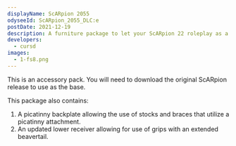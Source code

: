 ```yaml
---
displayName: ScARpion 2055
odyseeId: ScARpion_2055_DLC:e
postDate: 2021-12-19
description: A furniture package to let your ScARpion 22 roleplay as a SL8!
developers:
  - cursd
images:
  - 1-fs8.png
---
```


This is an accessory pack. You will need to download the original ScARpion release to use as the base.

This package also contains:

1. A picatinny backplate allowing the use of stocks and braces that utilize a picatinny attachment.
2. An updated lower receiver allowing for use of grips with an extended beavertail.
